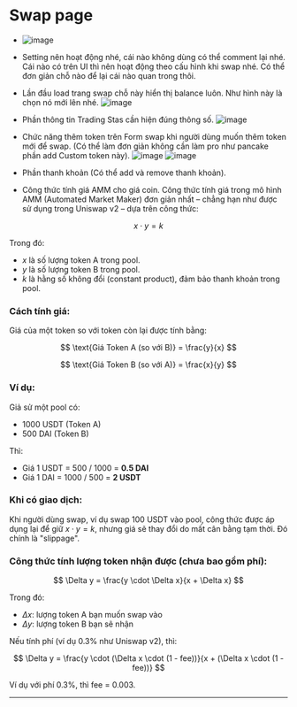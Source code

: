 # Swap page
- ![image](https://github.com/user-attachments/assets/daaa4684-dcc9-4320-868e-3543365121ae)
- Setting nên hoạt động nhé, cái nào không dùng có thể comment lại nhé. Cái nào có trên UI thì nên hoạt động theo cấu hình khi swap nhé. Có thể đơn giản chỗ nào để lại cái nào quan trong thôi.
- Lần đầu load trang swap chỗ này hiển thị balance luôn. Như hình này là chọn nó mới lên nhé.
![image](https://github.com/user-attachments/assets/05e4cc7f-ef9f-40dc-88cc-d0f166320047)

- Phần thông tin Trading Stas cần hiện đúng thông số.
![image](https://github.com/user-attachments/assets/0d69cce7-043a-4aa3-863d-bdbde0263fa5)

- Chức năng thêm token trên Form swap khi người dùng muốn thêm token mới để swap. (Có thể làm đơn giản không cần làm pro như pancake phần add Custom token này).
![image](https://github.com/user-attachments/assets/1128a2b6-4028-4726-ab41-6139b51a2c26)
![image](https://github.com/user-attachments/assets/473229d6-a4ba-40b5-a39b-e43fd617e482)


- Phần thanh khoản (Có thể add và remove thanh khoản).
- Công thức tính giá AMM cho giá coin.
Công thức tính giá trong mô hình AMM (Automated Market Maker) đơn giản nhất – chẳng hạn như được sử dụng trong Uniswap v2 – dựa trên công thức:

$$
x \cdot y = k
$$

Trong đó:

* $x$ là số lượng token A trong pool.
* $y$ là số lượng token B trong pool.
* $k$ là hằng số không đổi (constant product), đảm bảo thanh khoản trong pool.

### Cách tính giá:

Giá của một token so với token còn lại được tính bằng:

$$
\text{Giá Token A (so với B)} = \frac{y}{x}
$$

$$
\text{Giá Token B (so với A)} = \frac{x}{y}
$$

### Ví dụ:

Giả sử một pool có:

* 1000 USDT (Token A)
* 500 DAI (Token B)

Thì:

* Giá 1 USDT = 500 / 1000 = **0.5 DAI**
* Giá 1 DAI = 1000 / 500 = **2 USDT**

### Khi có giao dịch:

Khi người dùng swap, ví dụ swap 100 USDT vào pool, công thức được áp dụng lại để giữ $x \cdot y = k$, nhưng giá sẽ thay đổi do mất cân bằng tạm thời. Đó chính là "slippage".

### Công thức tính lượng token nhận được (chưa bao gồm phí):

$$
\Delta y = \frac{y \cdot \Delta x}{x + \Delta x}
$$

Trong đó:

* $\Delta x$: lượng token A bạn muốn swap vào
* $\Delta y$: lượng token B bạn sẽ nhận

Nếu tính phí (ví dụ 0.3% như Uniswap v2), thì:

$$
\Delta y = \frac{y \cdot (\Delta x \cdot (1 - fee))}{x + (\Delta x \cdot (1 - fee))}
$$

Ví dụ với phí 0.3%, thì fee = 0.003.

---






